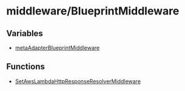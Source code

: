 # middleware/BlueprintMiddleware

## Variables

- [metaAdapterBlueprintMiddleware](variables/metaAdapterBlueprintMiddleware.md)

## Functions

- [SetAwsLambdaHttpResponseResolverMiddleware](functions/SetAwsLambdaHttpResponseResolverMiddleware.md)
